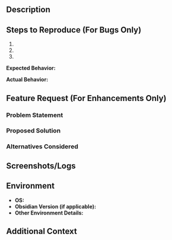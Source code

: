 ## Description

<!-- Provide a clear and concise description of the issue or feature request. -->
<!-- Example: "Bug: The button does not respond when clicked" or "Feature: Add dark mode support" -->

## Steps to Reproduce (For Bugs Only)

1. <!-- Step 1 -->
2. <!-- Step 2 -->
3. <!-- Step 3 -->

**Expected Behavior:**
<!-- What you expected to happen -->

**Actual Behavior:**
<!-- What actually happened -->

## Feature Request (For Enhancements Only)

### Problem Statement
<!-- Describe the problem your feature is solving -->

### Proposed Solution
<!-- Explain your solution in detail -->

### Alternatives Considered
<!-- List any alternative solutions you have considered -->

## Screenshots/Logs

<!-- Add any screenshots or logs that may help explain the problem or request -->

## Environment

- **OS:** <!-- Windows, MacOS, Linux, etc. -->
- **Obsidian Version (if applicable):** <!-- 1.7.7, 1.8.1, etc. -->
- **Other Environment Details:**

## Additional Context

<!-- Add any other context about the problem here -->
